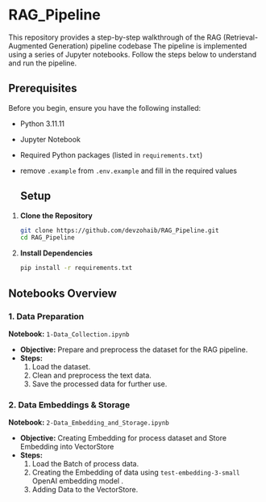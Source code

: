# RAG_Pipeline
This repository provides a step-by-step walkthrough of the RAG (Retrieval-Augmented Generation) pipeline codebase
 The pipeline is implemented using a series of Jupyter notebooks. Follow the steps below to understand and run the pipeline.

## Prerequisites

Before you begin, ensure you have the following installed:
- Python 3.11.11
- Jupyter Notebook
- Required Python packages (listed in `requirements.txt`)
- remove `.example` from `.env.example` and fill in the required values

  ## Setup

1. **Clone the Repository**
    ```bash
    git clone https://github.com/devzohaib/RAG_Pipeline.git
    cd RAG_Pipeline
    ```

2. **Install Dependencies**
    ```bash
    pip install -r requirements.txt
    ```
## Notebooks Overview

### 1. Data Preparation

**Notebook:** `1-Data_Collection.ipynb`

- **Objective:** Prepare and preprocess the dataset for the RAG pipeline.
- **Steps:**
  1. Load the dataset.
  2. Clean and preprocess the text data.
  3. Save the processed data for further use.

 ### 2. Data Embeddings & Storage

**Notebook:** `2-Data_Embedding_and_Storage.ipynb`

- **Objective:** Creating Embedding for process dataset and Store Embedding into VectorStore
- **Steps:**
  1. Load the Batch of process data.
  2. Creating the Embedding of data using `test-embedding-3-small` OpenAI embedding model .
  3. Adding Data to the VectorStore.
